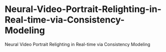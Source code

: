 # Neural-Video-Portrait-Relighting-in-Real-time-via-Consistency-Modeling
Neural Video Portrait Relighting in Real-time via Consistency Modeling
